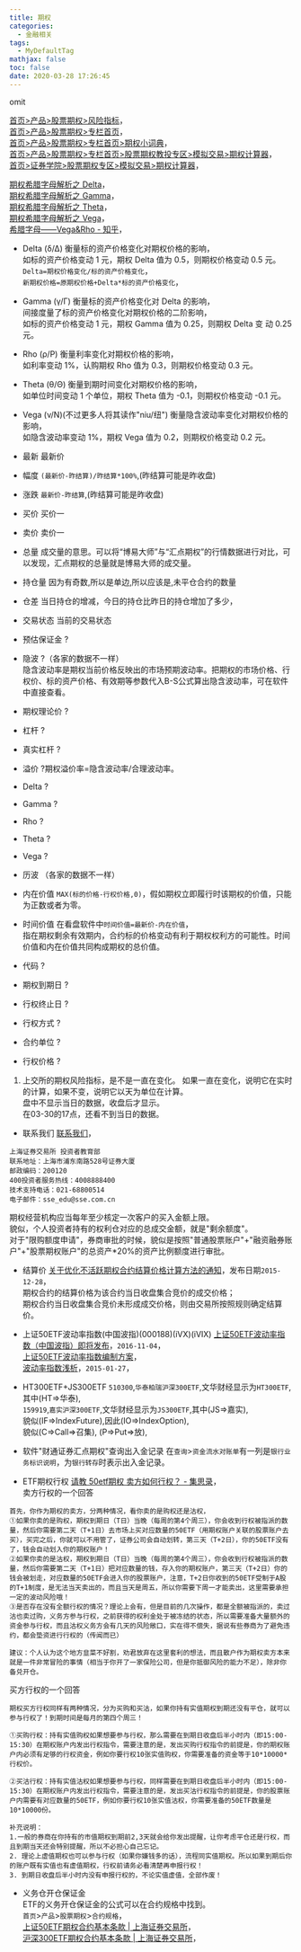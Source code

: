 ```yaml
---
title: 期权
categories:
  - 金融相关
tags:
  - MyDefaultTag
mathjax: false
toc: false
date: 2020-03-28 17:26:45
---
```

omit
<!--more-->

[首页>产品>股票期权>风险指标](http://www.sse.com.cn/assortment/options/risk/)，  
[首页>产品>股票期权>专栏首页](http://www.sse.com.cn/assortment/options/home/)，  
[首页>产品>股票期权>专栏首页>期权小词典](http://edu.sse.com.cn/col/option/dictionary/)，  
[首页>产品>股票期权>专栏首页>股票期权教投专区>模拟交易>期权计算器](http://edu.sse.com.cn/col/option/calc/)，  
[首页>证券学院>股票期权专区>模拟交易>期权计算器](http://edu.sse.com.cn/col/option/calc/)，  

[期权希腊字母解析之 Delta](https://www.glqh.com/res_base/glqh_com_www/upload/article/file/2017_1/3_30/cl64j0vu6qe7.pdf)，  
[期权希腊字母解析之 Gamma](https://www.glqh.com/res_base/glqh_com_www/upload/article/file/2017_1/3_30/zrjjj0vu7vn5.pdf)，  
[期权希腊字母解析之 Theta](https://www.glqh.com/res_base/glqh_com_www/upload/article/file/2017_1/3_30/ekhaj0vuasc0.pdf)，  
[期权希腊字母解析之 Vega](https://www.glqh.com/res_base/glqh_com_www/upload/article/file/2017_1/3_30/5942j0vu9j38.pdf)，  
[希腊字母——Vega&Rho - 知乎](https://zhuanlan.zhihu.com/p/54001236)，  

* Delta (δ/Δ)
衡量标的资产价格变化对期权价格的影响，  
如标的资产价格变动 1 元，期权 Delta 值为 0.5，则期权价格变动 0.5 元。 
`Delta=期权价格变化/标的资产价格变化`，  
`新期权价格=原期权价格+Delta*标的资产价格变化`，  

* Gamma (γ/Γ)
衡量标的资产价格变化对 Delta 的影响，  
间接度量了标的资产价格变化对期权价格的二阶影响，  
如标的资产价格变动 1 元，期权 Gamma 值为 0.25，则期权 Delta 变 动 0.25 元。  

* Rho (ρ/Ρ)
衡量利率变化对期权价格的影响，  
如利率变动 1%，认购期权 Rho 值为 0.3，则期权价格变动 0.3 元。  

* Theta (θ/Θ)
衡量到期时间变化对期权价格的影响，  
如单位时间变动 1 个单位，期权 Theta 值为 -0.1，则期权价格变动 -0.1 元。  

* Vega (ν/Ν)(不过更多人将其读作"niu/纽")
衡量隐含波动率变化对期权价格的影响，  
如隐含波动率变动 1%，期权 Vega 值为 0.2，则期权价格变动 0.2 元。  




* 最新
最新价
* 幅度
`(最新价-昨结算)/昨结算*100%`,(昨结算可能是昨收盘)
* 涨跌
`最新价-昨结算`,(昨结算可能是昨收盘)
* 买价
买价一
* 卖价
卖价一
* 总量
成交量的意思。可以将“博易大师”与“汇点期权”的行情数据进行对比，可以发现，汇点期权的总量就是博易大师的成交量。
* 持仓量
因为有奇数,所以是单边,所以应该是,未平仓合约的数量
* 仓差
当日持仓的增减，今日的持仓比昨日的持仓增加了多少，
* 交易状态
当前的交易状态
* 预估保证金
?
* 隐波
?（各家的数据不一样）  
隐含波动率是期权当前价格反映出的市场预期波动率。把期权的市场价格、行权价、标的资产价格、有效期等参数代入B-S公式算出隐含波动率，可在软件中直接查看。
* 期权理论价
?
* 杠杆
?
* 真实杠杆
?
* 溢价
?期权溢价率=隐含波动率/合理波动率。
* Delta
?
* Gamma
?
* Rho
?
* Theta
?
* Vega
?
* 历波
（各家的数据不一样）
* 内在价值
`MAX(标的价格-行权价格,0)`，假如期权立即履行时该期权的价值，只能为正数或者为零。
* 时间价值
在看盘软件中`时间价值=最新价-内在价值`，  
指在期权剩余有效期内，合约标的价格变动有利于期权权利方的可能性。时间价值和内在价值共同构成期权的总价值。
* 代码
?
* 期权到期日
?
* 行权终止日
?
* 行权方式
?
* 合约单位
?
* 行权价格
?




1. 上交所的期权风险指标，是不是一直在变化。
如果一直在变化，说明它在实时的计算，如果不变，说明它以天为单位在计算。  
盘中不显示当日的数据，收盘后才显示。  
在03-30的17点，还看不到当日的数据。

* 联系我们
[联系我们](http://edu.sse.com.cn/col/option/contact/)，  
```
上海证券交易所 投资者教育部
联系地址：上海市浦东南路528号证券大厦
邮政编码：200120
400投资者服务热线：4008888400
技术支持电话：021-68800514
电子邮件：sse_edu@sse.com.cn
```
期权经营机构应当每年至少核定一次客户的买入金额上限。  
貌似，个人投资者持有的权利仓对应的总成交金额，就是"剩余额度"。  
对于"限购额度申请"，券商审批的时候，貌似是按照"普通股票账户"+"融资融券账户"+"股票期权账户"的总资产*20%的资产比例额度进行审批。  

* 结算价
[关于优化不活跃期权合约结算价格计算方法的通知](http://www.sse.com.cn/assortment/options/rule/c/c_20160201_4044375.shtml)，发布日期`2015-12-28`，  
期权合约的结算价格为该合约当日收盘集合竞价的成交价格；  
期权合约当日收盘集合竞价未形成成交价格，则由交易所按照规则确定结算价。  

* 上证50ETF波动率指数(中国波指)(000188)(iVX)(iVIX)
[上证50ETF波动率指数（中国波指）即将发布](http://www.sse.com.cn/market/sseindex/diclosure/c/c_20161104_4198915.shtml)，`2016-11-04`，  
[上证50ETF波动率指数编制方案](http://www.sse.com.cn/market/sseindex/diclosure/a/20161104/0a6018beedd95e66133650dda444bbf7.docx)，  
[波动率指数浅析](http://www.sse.com.cn/aboutus/research/research/c/3996099.pdf)，`2015-01-27`，  

* HT300ETF+JS300ETF
`510300`,`华泰柏瑞沪深300ETF`,文华财经显示为`HT300ETF`,其中(HT=>华泰),  
`159919`,`嘉实沪深300ETF`,文华财经显示为`JS300ETF`,其中(JS=>嘉实),  
貌似(IF=>IndexFuture),因此(IO=>IndexOption),  
貌似(C=>Call=>召集), (P=>Put=>放),  

* 软件"财通证券汇点期权"查询出入金记录
在`查询`>`资金流水对账单`有一列是`银行业务标识说明`，为`银行转存`时表示出入金记录。  

* ETF期权行权
[请教 50etf期权 卖方如何行权？ - 集思录](https://www.jisilu.cn/question/303504)，  
卖方行权的一个回答
```
首先，你作为期权的卖方，分两种情况，看你卖的是购权还是沽权，
①如果你卖的是购权，期权到期日（T日）当晚（每周的第4个周三），你会收到行权被指派的数量，然后你需要第二天（T+1日）去市场上买对应数量的50ETF（用期权账户关联的股票账户去买），买完之后，你就可以不用管了，证券公司会自动划转，第三天（T+2日），你的50ETF没有了，钱会自动划入你的期权账户！
②如果你卖的是沽权，期权到期日（T日）当晚（每周的第4个周三），你会收到行权被指派的数量，然后你需要第二天（T+1日）把对应数量的钱，存入你的期权账户，第三天（T+2日）你的钱会被划走，对应数量的50ETF会进入你的股票账户，注意，T+2日你收到的50ETF受制于A股的T+1制度，是无法当天卖出的，而且当天是周五，所以你需要下周一才能卖出，这里需要承担一定的波动风险哦！
③是否存在没有全额行权的情况？理论上会有，但是目前的几次操作，都是全额被指派的，卖过沽也卖过购，义务方参与行权，之前获得的权利金处于被冻结的状态，所以需要准备大量额外的资金参与行权，而且沽权义务方会有几天的风险敞口，实在得不偿失，据说有些券商为了避免违约，都会垫资进行行权的（传闻而已）

建议：个人认为这个地方韭菜不好割，劝君放弃在这里套利的想法，而且散户作为期权卖方本来就是一件非常冒险的事情（相当于你开了一家保险公司，但是你抵御风险的能力不足），除非你备兑开仓。
```
买方行权的一个回答
```
期权买方行权同样有两种情况，分为买购和买沽，如果你持有实值期权到期还没有平仓，就可以参与行权了！到期时间是每月的第四个周三！

①买购行权：持有实值购权如果想要参与行权，那么需要在到期日收盘后半小时内（即15:00-15:30）在期权账户内发出行权指令，需要注意的是，发出买购行权指令的前提是，你的期权账户内必须有足够的行权资金，例如你要行权10张实值购权，你需要准备的资金等于10*10000*行权价。

②买沽行权：持有实值沽权如果想要参与行权，同样需要在到期日收盘后半小时内（即15:00-15:30）在期权账户内发出行权指令，需要注意的是，发出买沽行权指令的前提是，你的股票账户内需要有对应数量的50ETF，例如你要行权10张实值沽权，你需要准备的50ETF数量是10*10000份。

补充说明：
1.一般的券商在你持有的市值期权到期前2,3天就会给你发出提醒，让你考虑平仓还是行权，而且到期当天还会特别提醒，所以不必担心自己忘记。
2. 理论上虚值期权也可以参与行权（如果你嫌钱多的话），流程同实值期权。所以如果到期后你的账户既有实值也有虚值期权，行权前请务必看清楚再申报行权！
3. 到期日收盘后半小时内没有申报行权的，不论实值虚值，全部作废！
```

* 义务仓开仓保证金  
ETF的义务开仓保证金的公式可以在合约规格中找到。  
`首页`>`产品`>`股票期权`>`合约规格`，  
[上证50ETF期权合约基本条款 | 上海证券交易所](http://www.sse.com.cn/assortment/options/contract/c/c_20151016_3999892.shtml)，  
[沪深300ETF期权合约基本条款 | 上海证券交易所](http://www.sse.com.cn/assortment/options/contract/c/c_20191213_4964834.shtml)，  
